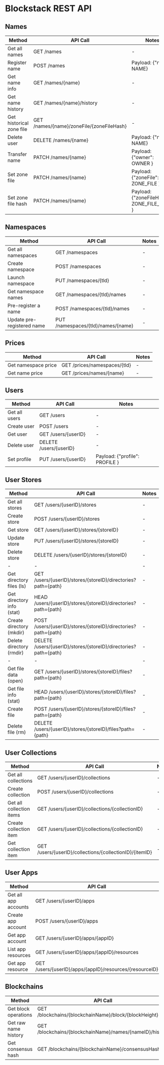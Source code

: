 # Blockstack REST API

## Names

| Method  | API Call | Notes | 
| ------------- | ------------- | ------------- |
| Get all names | GET /names | - | 
| Register name | POST /names | Payload: {"name": NAME} | 
| Get name info | GET /names/{name} | - | 
| Get name history | GET /names/{name}/history | - | 
| Get historical zone file | GET /names/{name}/zoneFile/{zoneFileHash}  | - | 
| Delete user | DELETE /names/{name} | Payload: {"name": NAME} | 
| Transfer name | PATCH /names/{name} | Payload: {"owner": OWNER } | 
| Set zone file | PATCH /names/{name} | Payload: {"zoneFile": ZONE_FILE } | 
| Set zone file hash | PATCH /names/{name} | Payload: {"zoneFileHash": ZONE_FILE_HASH } | 

## Namespaces

| Method  | API Call | Notes | 
| ------------- | ------------- | ------------- |
| Get all namespaces | GET /namespaces | - | 
| Create namespace | POST /namespaces | - | 
| Launch namespace | PUT /namespaces/{tld} | - | 
| Get namespace names | GET /namespaces/{tld}/names | - | 
| Pre-register a name | POST /namespaces/{tld}/names | - | 
| Update pre-registered name | PUT /namespaces/{tld}/names/{name} | - | 

## Prices

| Method  | API Call | Notes | 
| ------------- | ------------- | ------------- |
| Get namespace price | GET /prices/namespaces/{tld} | - | 
| Get name price | GET /prices/names/{name} | - | 

## Users

| Method  | API Call | Notes | 
| ------------- | ------------- | ------------- |
| Get all users | GET /users | - | 
| Create user | POST /users | - | 
| Get user | GET /users/{userID} | - | 
| Delete user | DELETE /users/{userID} | - | 
| Set profile | PUT /users/{userID} | Payload: {"profile": PROFILE } | 

## User Stores

| Method  | API Call | Notes | 
| ------------- | ------------- | ------------- |
| Get all stores | GET /users/{userID}/stores | - | 
| Create store | POST /users/{userID}/stores | - | 
| Get store | GET /users/{userID}/stores/{storeID} | - | 
| Update store | PUT /users/{userID}/stores/{storeID} | - | 
| Delete store | DELETE /users/{userID}/stores/{storeID} | - | 
| - | - | - | 
| Get directory files (ls) | GET /users/{userID}/stores/{storeID}/directories?path={path} | - | 
| Get directory info (stat) | HEAD /users/{userID}/stores/{storeID}/directories?path={path} | - | 
| Create directory (mkdir) | POST /users/{userID}/stores/{storeID}/directories?path={path} | - | 
| Delete directory (rmdir) | DELETE /users/{userID}/stores/{storeID}/directories?path={path} | - | 
| - | - | - | 
| Get file data (open) | GET /users/{userID}/stores/{storeID}/files?path={path} | - | 
| Get file info (stat) | HEAD /users/{userID}/stores/{storeID}/files?path={path} | - | 
| Create file | POST /users/{userID}/stores/{storeID}/files?path={path} | - | 
| Delete file (rm) | DELETE /users/{userID}/stores/{storeID}/files?path={path} | - | 

## User Collections

| Method  | API Call | Notes | 
| ------------- | ------------- | ------------- |
| Get all collections | GET /users/{userID}/collections | - | 
| Create collection | POST /users/{userID}/collections | - | 
| Get all collection items | GET /users/{userID}/collections/{collectionID} | - | 
| Create collection item | GET /users/{userID}/collections/{collectionID} | - | 
| Get collection item | GET /users/{userID}/collections/{collectionID}/{itemID} | - | 

## User Apps

| Method  | API Call | Notes | 
| ------------- | ------------- | ------------- |
| Get all app accounts | GET /users/{userID}/apps | - | 
| Create app account | POST /users/{userID}/apps | - | 
| Get app account | GET /users/{userID}/apps/{appID} | - | 
| List app resources | GET /users/{userID}/apps/{appID}/resources | - | 
| Get app resource | GET /users/{userID}/apps/{appID}/resources/{resourceID} | - | 

## Blockchains

| Method  | API Call | Notes | 
| ------------- | ------------- | ------------- |
| Get block operations | GET /blockchains/{blockchainName}/block/{blockHeight} | - | 
| Get raw name history | GET /blockchains/{blockchainName}/names/{nameID}/history | - | 
| Get consensus hash | GET /blockchains/{blockchainName}/consensusHash | - | 
